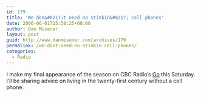 ```yaml
---
id: 179
title: 'We don&#8217;t need no stinkin&#8217; cell phones'
date: 2006-06-01T15:58:25+00:00
author: Dan Misener
layout: post
guid: http://www.danmisener.com/archives/179
permalink: /we-dont-need-no-stinkin-cell-phones/
categories:
  - Radio
---
```

I make my final appearance of the season on CBC Radio&#8217;s [Go](http://www.cbc.ca/go) this Saturday. I&#8217;ll be sharing advice on living in the twenty-first century without a cell phone.
